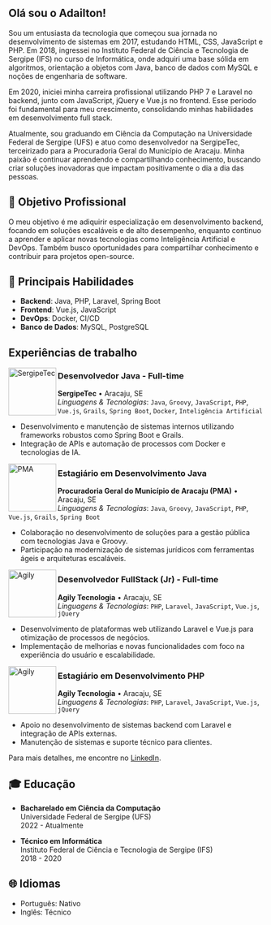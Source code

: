 ## Olá sou o Adailton!

Sou um entusiasta da tecnologia que começou sua jornada no desenvolvimento de sistemas em 2017, estudando HTML, CSS, JavaScript e PHP. Em 2018, ingressei no Instituto Federal de Ciência e Tecnologia de Sergipe (IFS) no curso de Informática, onde adquiri uma base sólida em algoritmos, orientação a objetos com Java, banco de dados com MySQL e noções de engenharia de software.

Em 2020, iniciei minha carreira profissional utilizando PHP 7 e Laravel no backend, junto com JavaScript, jQuery e Vue.js no frontend. Esse período foi fundamental para meu crescimento, consolidando minhas habilidades em desenvolvimento full stack.

Atualmente, sou graduando em Ciência da Computação na Universidade Federal de Sergipe (UFS) e atuo como desenvolvedor na SergipeTec, terceirizado para a Procuradoria Geral do Município de Aracaju. Minha paixão é continuar aprendendo e compartilhando conhecimento, buscando criar soluções inovadoras que impactam positivamente o dia a dia das pessoas.

## 🎯 Objetivo Profissional

O meu objetivo é me adiquirir especialização em desenvolvimento backend, focando em soluções escaláveis e de alto desempenho, enquanto continuo a aprender e aplicar novas tecnologias como Inteligência Artificial e DevOps. Também busco oportunidades para compartilhar conhecimento e contribuir para projetos open-source.

## 🔧 Principais Habilidades

- **Backend**: Java, PHP, Laravel, Spring Boot
- **Frontend**: Vue.js, JavaScript
- **DevOps**: Docker, CI/CD
- **Banco de Dados**: MySQL, PostgreSQL

## Experiências de trabalho

[<img align="left" height="94px" width="94px" alt="SergipeTec" src="https://github.com/amskywalker/amskywalker/blob/master/github/sergipetec_logo.jpg"/>](https://sergipetec.org.br/)

### Desenvolvedor Java - Full-time  
**SergipeTec** • Aracaju, SE  
_Linguagens & Tecnologias_: `Java`, `Groovy`, `JavaScript`, `PHP`, `Vue.js`, `Grails`, `Spring Boot`, `Docker`, `Inteligência Artificial`  
- Desenvolvimento e manutenção de sistemas internos utilizando frameworks robustos como Spring Boot e Grails.  
- Integração de APIs e automação de processos com Docker e tecnologias de IA.


[<img align="left" height="94px" width="94px" alt="PMA" src="https://github.com/amskywalker/amskywalker/blob/master/github/pma_brasao.png"/>](https://transparencia.aracaju.se.gov.br/prefeitura/estrutura-administrativa/contato-pgm/)

### Estagiário em Desenvolvimento Java  
**Procuradoria Geral do Município de Aracaju (PMA)** • Aracaju, SE  
_Linguagens & Tecnologias_: `Java`, `Groovy`, `JavaScript`, `PHP`, `Vue.js`, `Grails`, `Spring Boot`  
- Colaboração no desenvolvimento de soluções para a gestão pública com tecnologias Java e Groovy.  
- Participação na modernização de sistemas jurídicos com ferramentas ágeis e arquiteturas escaláveis.


[<img align="left" height="94px" width="94px" alt="Agily" src="https://github.com/amskywalker/amskywalker/blob/master/github/agily_logo.jpg"/>](https://agily.com.br/)

### Desenvolvedor FullStack (Jr) - Full-time  
**Agily Tecnologia** • Aracaju, SE  
_Linguagens & Tecnologias_: `PHP`, `Laravel`, `JavaScript`, `Vue.js`, `jQuery`  
- Desenvolvimento de plataformas web utilizando Laravel e Vue.js para otimização de processos de negócios.  
- Implementação de melhorias e novas funcionalidades com foco na experiência do usuário e escalabilidade.

[<img align="left" height="94px" width="94px" alt="Agily" src="https://github.com/amskywalker/amskywalker/blob/master/github/agily_logo.jpg"/>](https://agily.com.br/)

### Estagiário em Desenvolvimento PHP  
**Agily Tecnologia** • Aracaju, SE  
_Linguagens & Tecnologias_: `PHP`, `Laravel`, `JavaScript`, `Vue.js`, `jQuery`  
- Apoio no desenvolvimento de sistemas backend com Laravel e integração de APIs externas.  
- Manutenção de sistemas e suporte técnico para clientes.

Para mais detalhes, me encontre no [LinkedIn](https://www.linkedin.com/in/adailton-moura/).

## 🎓 Educação

- **Bacharelado em Ciência da Computação**  
Universidade Federal de Sergipe (UFS)  
2022 - Atualmente

- **Técnico em Informática**  
Instituto Federal de Ciência e Tecnologia de Sergipe (IFS)  
2018 - 2020

## 🌐 Idiomas

- Português: Nativo
- Inglês: Técnico
